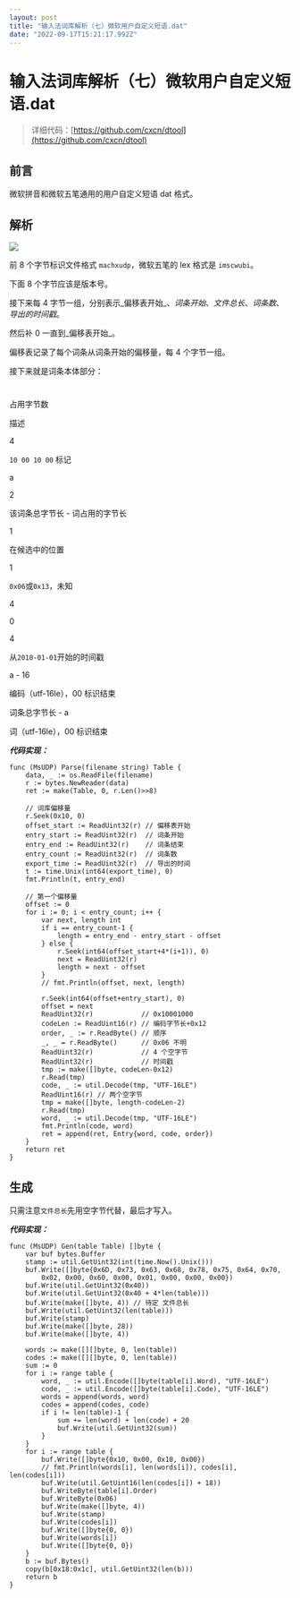 ```yaml
---
layout: post
title: "输入法词库解析（七）微软用户自定义短语.dat"
date: "2022-09-17T15:21:17.992Z"
---
```

输入法词库解析（七）微软用户自定义短语.dat
=======================

> 详细代码：[https://github.com/cxcn/dtool](https://github.com/cxcn/dtool)

前言
--

微软拼音和微软五笔通用的用户自定义短语 dat 格式。

解析
--

![](https://tucang.cc/api/image/show/d0a2ee3a669677cd6207e714fea4ff1c)

前 8 个字节标识文件格式 `machxudp`，微软五笔的 lex 格式是 `imscwubi`。

下面 8 个字节应该是版本号。

接下来每 4 字节一组，分别表示_偏移表开始_、_词条开始_、_文件总长_、_词条数_、_导出的时间戳_。

然后补 0 一直到_偏移表开始_。

偏移表记录了每个词条从词条开始的偏移量，每 4 个字节一组。

接下来就是词条本体部分：

#

占用字节数

描述

4

`10 00 10 00` 标记

a

2

该词条总字节长 - 词占用的字节长

1

在候选中的位置

1

`0x06`或`0x13`，未知

4

0

4

从`2010-01-01`开始的时间戳

a - 16

编码（utf-16le），00 标识结束

词条总字节长 - a

词（utf-16le），00 标识结束

**_代码实现：_**

    func (MsUDP) Parse(filename string) Table {
        data, _ := os.ReadFile(filename)
        r := bytes.NewReader(data)
        ret := make(Table, 0, r.Len()>>8)
    
        // 词库偏移量
        r.Seek(0x10, 0)
        offset_start := ReadUint32(r) // 偏移表开始
        entry_start := ReadUint32(r)  // 词条开始
        entry_end := ReadUint32(r)    // 词条结束
        entry_count := ReadUint32(r)  // 词条数
        export_time := ReadUint32(r)  // 导出的时间
        t := time.Unix(int64(export_time), 0)
        fmt.Println(t, entry_end)
    
        // 第一个偏移量
        offset := 0
        for i := 0; i < entry_count; i++ {
            var next, length int
            if i == entry_count-1 {
                length = entry_end - entry_start - offset
            } else {
                r.Seek(int64(offset_start+4*(i+1)), 0)
                next = ReadUint32(r)
                length = next - offset
            }
            // fmt.Println(offset, next, length)
    
            r.Seek(int64(offset+entry_start), 0)
            offset = next
            ReadUint32(r)            // 0x10001000
            codeLen := ReadUint16(r) // 编码字节长+0x12
            order, _ := r.ReadByte() // 顺序
            _, _ = r.ReadByte()      // 0x06 不明
            ReadUint32(r)            // 4 个空字节
            ReadUint32(r)            // 时间戳
            tmp := make([]byte, codeLen-0x12)
            r.Read(tmp)
            code, _ := util.Decode(tmp, "UTF-16LE")
            ReadUint16(r) // 两个空字节
            tmp = make([]byte, length-codeLen-2)
            r.Read(tmp)
            word, _ := util.Decode(tmp, "UTF-16LE")
            fmt.Println(code, word)
            ret = append(ret, Entry{word, code, order})
        }
        return ret
    }
    

生成
--

只需注意`文件总长`先用空字节代替，最后才写入。

**_代码实现：_**

    func (MsUDP) Gen(table Table) []byte {
        var buf bytes.Buffer
        stamp := util.GetUint32(int(time.Now().Unix()))
        buf.Write([]byte{0x6D, 0x73, 0x63, 0x68, 0x78, 0x75, 0x64, 0x70,
            0x02, 0x00, 0x60, 0x00, 0x01, 0x00, 0x00, 0x00})
        buf.Write(util.GetUint32(0x40))
        buf.Write(util.GetUint32(0x40 + 4*len(table)))
        buf.Write(make([]byte, 4)) // 待定 文件总长
        buf.Write(util.GetUint32(len(table)))
        buf.Write(stamp)
        buf.Write(make([]byte, 28))
        buf.Write(make([]byte, 4))
    
        words := make([][]byte, 0, len(table))
        codes := make([][]byte, 0, len(table))
        sum := 0
        for i := range table {
            word, _ := util.Encode([]byte(table[i].Word), "UTF-16LE")
            code, _ := util.Encode([]byte(table[i].Code), "UTF-16LE")
            words = append(words, word)
            codes = append(codes, code)
            if i != len(table)-1 {
                sum += len(word) + len(code) + 20
                buf.Write(util.GetUint32(sum))
            }
        }
        for i := range table {
            buf.Write([]byte{0x10, 0x00, 0x10, 0x00})
            // fmt.Println(words[i], len(words[i]), codes[i], len(codes[i]))
            buf.Write(util.GetUint16(len(codes[i]) + 18))
            buf.WriteByte(table[i].Order)
            buf.WriteByte(0x06)
            buf.Write(make([]byte, 4))
            buf.Write(stamp)
            buf.Write(codes[i])
            buf.Write([]byte{0, 0})
            buf.Write(words[i])
            buf.Write([]byte{0, 0})
        }
        b := buf.Bytes()
        copy(b[0x18:0x1c], util.GetUint32(len(b)))
        return b
    }
